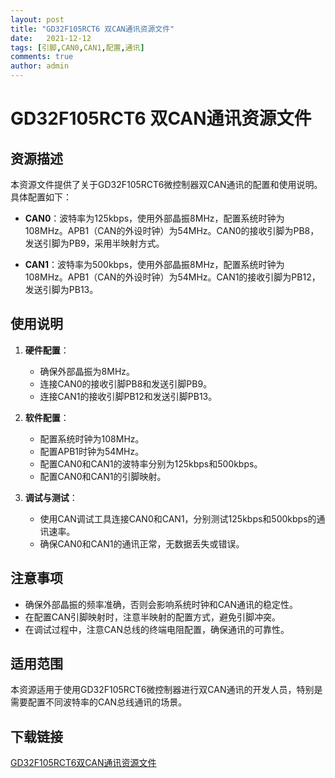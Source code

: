 ```yaml
---
layout: post
title: "GD32F105RCT6 双CAN通讯资源文件"
date:   2021-12-12
tags: [引脚,CAN0,CAN1,配置,通讯]
comments: true
author: admin
---
```

# GD32F105RCT6 双CAN通讯资源文件

## 资源描述

本资源文件提供了关于GD32F105RCT6微控制器双CAN通讯的配置和使用说明。具体配置如下：

- **CAN0**：波特率为125kbps，使用外部晶振8MHz，配置系统时钟为108MHz。APB1（CAN的外设时钟）为54MHz。CAN0的接收引脚为PB8，发送引脚为PB9，采用半映射方式。
  
- **CAN1**：波特率为500kbps，使用外部晶振8MHz，配置系统时钟为108MHz。APB1（CAN的外设时钟）为54MHz。CAN1的接收引脚为PB12，发送引脚为PB13。

## 使用说明

1. **硬件配置**：
   - 确保外部晶振为8MHz。
   - 连接CAN0的接收引脚PB8和发送引脚PB9。
   - 连接CAN1的接收引脚PB12和发送引脚PB13。

2. **软件配置**：
   - 配置系统时钟为108MHz。
   - 配置APB1时钟为54MHz。
   - 配置CAN0和CAN1的波特率分别为125kbps和500kbps。
   - 配置CAN0和CAN1的引脚映射。

3. **调试与测试**：
   - 使用CAN调试工具连接CAN0和CAN1，分别测试125kbps和500kbps的通讯速率。
   - 确保CAN0和CAN1的通讯正常，无数据丢失或错误。

## 注意事项

- 确保外部晶振的频率准确，否则会影响系统时钟和CAN通讯的稳定性。
- 在配置CAN引脚映射时，注意半映射的配置方式，避免引脚冲突。
- 在调试过程中，注意CAN总线的终端电阻配置，确保通讯的可靠性。

## 适用范围

本资源适用于使用GD32F105RCT6微控制器进行双CAN通讯的开发人员，特别是需要配置不同波特率的CAN总线通讯的场景。

## 下载链接

[GD32F105RCT6双CAN通讯资源文件](https://pan.quark.cn/s/6f9f70cd4bb6)